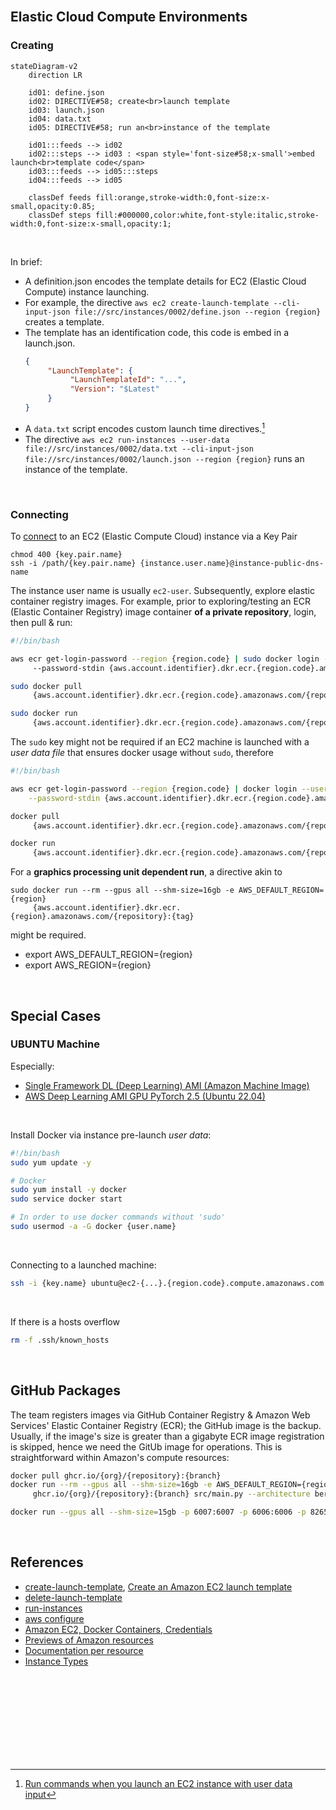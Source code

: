 <br>

## Elastic Cloud Compute Environments

### Creating

```mermaid
stateDiagram-v2
    direction LR
    
    id01: define.json
    id02: DIRECTIVE#58; create<br>launch template
    id03: launch.json
    id04: data.txt
    id05: DIRECTIVE#58; run an<br>instance of the template
    
    id01:::feeds --> id02
    id02:::steps --> id03 : <span style='font-size#58;x-small'>embed launch<br>template code</span>
    id03:::feeds --> id05:::steps
    id04:::feeds --> id05

    classDef feeds fill:orange,stroke-width:0,font-size:x-small,opacity:0.85;
    classDef steps fill:#000000,color:white,font-style:italic,stroke-width:0,font-size:x-small,opacity:1;
```

<br>

In brief:

* A definition.json encodes the template details for EC2 (Elastic Cloud Compute) instance launching. 
* For example, the directive `aws ec2 create-launch-template --cli-input-json file://src/instances/0002/define.json --region {region}` creates a template.
* The template has an identification code, this code is embed in a launch.json.
     ```json
     {
          "LaunchTemplate": {
               "LaunchTemplateId": "...",
               "Version": "$Latest"
          }
    }
    ```
* A `data.txt` script encodes custom launch time directives.[^user-data]
* The directive `aws ec2 run-instances --user-data file://src/instances/0002/data.txt --cli-input-json file://src/instances/0002/launch.json --region {region}` runs an instance of the template.

<br>

### Connecting

To <a href="https://docs.aws.amazon.com/AWSEC2/latest/UserGuide/connect-linux-inst-ssh.html" target="_blank">connect</a> to an EC2 (Elastic Compute Cloud) instance via a Key Pair

```shell
chmod 400 {key.pair.name}
ssh -i /path/{key.pair.name} {instance.user.name}@instance-public-dns-name
```

The instance user name is usually `ec2-user`.  Subsequently, explore elastic container registry images.  For example, prior to exploring/testing an ECR (Elastic Container Registry) image container **of a private repository**, login, then pull & run:

```bash
#!/bin/bash

aws ecr get-login-password --region {region.code} | sudo docker login --username AWS 
     --password-stdin {aws.account.identifier}.dkr.ecr.{region.code}.amazonaws.com

sudo docker pull 
     {aws.account.identifier}.dkr.ecr.{region.code}.amazonaws.com/{repository.name}:{image.tag}

sudo docker run 
     {aws.account.identifier}.dkr.ecr.{region.code}.amazonaws.com/{repository.name}:{image.tag}
```

The `sudo` key might not be required if an EC2 machine is launched with a *user data file* that ensures docker usage without `sudo`, therefore

```bash
#!/bin/bash

aws ecr get-login-password --region {region.code} | docker login --username AWS \
    --password-stdin {aws.account.identifier}.dkr.ecr.{region.code}.amazonaws.com

docker pull 
     {aws.account.identifier}.dkr.ecr.{region.code}.amazonaws.com/{repository.name}:{tag.name}

docker run 
     {aws.account.identifier}.dkr.ecr.{region.code}.amazonaws.com/{repository.name}:{tag.name}
```

For a **graphics processing unit dependent run**, a directive akin to

```shell
sudo docker run --rm --gpus all --shm-size=16gb -e AWS_DEFAULT_REGION={region}
     {aws.account.identifier}.dkr.ecr.{region}.amazonaws.com/{repository}:{tag}
```

might be required.

* export AWS_DEFAULT_REGION={region}
* export AWS_REGION={region}


<br>


## Special Cases

### UBUNTU Machine

Especially:

* [Single Framework DL (Deep Learning) AMI (Amazon Machine Image)](https://docs.aws.amazon.com/dlami/latest/devguide/appendix-ami-release-notes.html)
* [AWS Deep Learning AMI GPU PyTorch 2.5 (Ubuntu 22.04)](https://aws.amazon.com/releasenotes/aws-deep-learning-ami-gpu-pytorch-2-5-ubuntu-22-04/)

<br>

Install Docker via instance pre-launch *user data*:

```bash
#!/bin/bash
sudo yum update -y

# Docker
sudo yum install -y docker
sudo service docker start

# In order to use docker commands without 'sudo'
sudo usermod -a -G docker {user.name}
```

<br>

Connecting to a launched machine:

```bash
ssh -i {key.name} ubuntu@ec2-{...}.{region.code}.compute.amazonaws.com
```

<br>

If there is a hosts overflow

```bash
rm -f .ssh/known_hosts
```

<br>

## GitHub Packages

The team registers images via GitHub Container Registry & Amazon Web Services' Elastic Container Registry (ECR); the GitHub image is the backup.  Usually, if the image's size is greater than a gigabyte ECR image registration is skipped, hence we need the GitUb image for operations.  This is straightforward within Amazon's compute resources:  

```bash
docker pull ghcr.io/{org}/{repository}:{branch}
docker run --rm --gpus all --shm-size=16gb -e AWS_DEFAULT_REGION={region.code} 
     ghcr.io/{org}/{repository}:{branch} src/main.py --architecture bert
```

```bash
docker run --gpus all --shm-size=15gb -p 6007:6007 -p 6006:6006 -p 8265:8265 -p 6379:6379 -e AWS_DEFAULT_REGION={region.code} ghcr.io/membranes/text:master src/main.py --architecture bert
```

<br>


## References

* [create-launch-template](https://awscli.amazonaws.com/v2/documentation/api/latest/reference/ec2/create-launch-template.html), [Create an Amazon EC2 launch template](https://docs.aws.amazon.com/AWSEC2/latest/UserGuide/create-launch-template.html#create-launch-template-define-parameters)
* [delete-launch-template](https://docs.aws.amazon.com/cli/latest/reference/ec2/delete-launch-template.html)
* [run-instances](https://awscli.amazonaws.com/v2/documentation/api/latest/reference/ec2/run-instances.html)
* [aws configure](https://thereferences.github.io/practice/docs/build/html/development/integration/cloud.html)
* [Amazon EC2, Docker Containers, Credentials](https://www.baeldung.com/ops/docker-container-pass-aws-credentials)
* [Previews of Amazon resources](https://aws.amazon.com/documentation-overview/)
* [Documentation per resource](https://docs.aws.amazon.com)
* [Instance Types](https://aws.amazon.com/ec2/instance-types/)

<br>
<br>

<br>
<br>

<br>
<br>

<br>
<br>


[^user-data]: [Run commands when you launch an EC2 instance with user data input](https://docs.aws.amazon.com/AWSEC2/latest/UserGuide/user-data.html)

